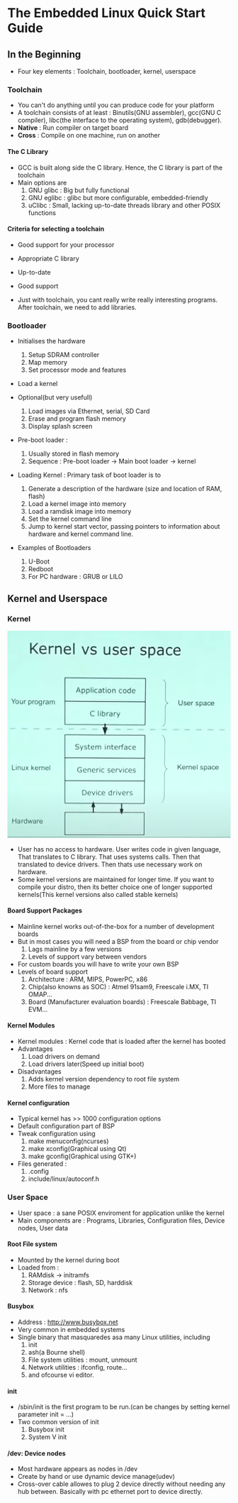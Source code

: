 # The Embedded Linux Quick Start Guide

## In the Beginning
- Four key elements : Toolchain, bootloader, kernel, userspace

### Toolchain
- You can't do anything until you can produce code for your platform
- A toolchain consists of at least : Binutils(GNU assembler), gcc(GNU C compiler), libc(the interface to the operating system), gdb(debugger).
- **Native** : Run compiler on target board
- **Cross** : Compile on one machine, run on another

#### The C Library
- GCC is built along side the C library. Hence, the C library is part of the toolchain
- Main options are 
    1. GNU glibc : Big but fully functional
    2. GNU eglibc : glibc but more configurable, embedded-friendly
    3. uClibc : Small, lacking up-to-date threads library and other POSIX functions

#### Criteria for selecting a toolchain
- Good support for your processor
- Appropriate C library
- Up-to-date
- Good support

- Just with toolchain, you cant really write really interesting programs. After toolchain, we need to add libraries.

### Bootloader
- Initialises the hardware
    1. Setup SDRAM controller
    2. Map memory
    3. Set processor mode and features
- Load a kernel
- Optional(but very usefull)
    1. Load images via Ethernet, serial, SD Card
    2. Erase and program flash memory
    3. Display splash screen

- Pre-boot loader : 
    1. Usually stored in flash memory
    2. Sequence : Pre-boot loader -> Main boot loader -> kernel

- Loading Kernel : Primary task of boot loader is to
    1. Generate a description of the hardware (size and location of RAM, flash)
    2. Load a kernel image into memory
    3. Load a ramdisk image into memory
    4. Set the kernel command line
    5. Jump to kernel start vector, passing pointers to information about hardware and kernel command line.

- Examples of Bootloaders
    1. U-Boot
    2. Redboot
    3. For PC hardware : GRUB or LILO

## Kernel and Userspace

### Kernel

![Kernel vs User Space](./Images/KernelvsUser_Space.PNG)

- User has no access to hardware. User writes code in given language, That translates to C library. That uses systems calls. Then that translated to device drivers. Then thats use necessary work on hardware. 
- Some kernel versions are maintained for longer time. If you want to compile your distro, then its better choice one of longer supported kernels(This kernel versions also called stable kernels)
#### Board Support Packages
- Mainline kernel works out-of-the-box for a number of development boards
- But in most cases you will need a BSP from the board or chip vendor
    1. Lags mainline by a few versions
    2. Levels of support vary between vendors
- For custom boards you will have to write your own BSP
- Levels of board support
    1. Architecture : ARM, MIPS, PowerPC, x86
    2. Chip(also knowns as SOC) : Atmel 91sam9, Freescale i.MX, TI OMAP...
    3. Board (Manufacturer evaluation boards) : Freescale Babbage, TI EVM...
#### Kernel Modules
- Kernel modules : Kernel code that is loaded after the kernel has booted
- Advantages
    1. Load drivers on demand
    2. Load drivers later(Speed up initial boot)
- Disadvantages
    1. Adds kernel version dependency to root file system
    2. More files to manage
#### Kernel configuration
- Typical kernel has >> 1000 configuration options
- Default configuration part of BSP
- Tweak configuration using
    1. make menuconfig(ncurses)
    2. make xconfig(Graphical using Qt)
    3. make gconfig(Graphical using GTK+)
- Files generated :
    1. .config
    2. include/linux/autoconf.h

### User Space
- User space : a sane POSIX enviroment for application unlike the kernel
- Main components are : Programs, Libraries, Configuration files, Device nodes, User data

#### Root File system
- Mounted by the kernel during boot
- Loaded from : 
    1. RAMdisk -> initramfs
    2. Storage device : flash, SD, harddisk
    3. Network : nfs

#### Busybox
- Address : http://www.busybox.net
- Very common in embedded systems
- Single binary that masquaredes asa many Linux utilities, including
    1. init
    2. ash(a Bourne shell)
    3. File system utilities : mount, unmount
    4. Network utilities : ifconfig, route...
    5. and ofcourse vi editor.

#### init
- /sbin/init is the first program to be run.(can be changes by setting kernel parameter init = ...)
- Two common version of init
    1. Busybox init
    2. System V init

#### /dev: Device nodes
- Most hardware appears as nodes in /dev
- Create by hand or use dynamic device manage(udev)
- Cross-over cable allowes to plug 2 device directly without needing any hub between. Basically with pc ethernet port to device directly.